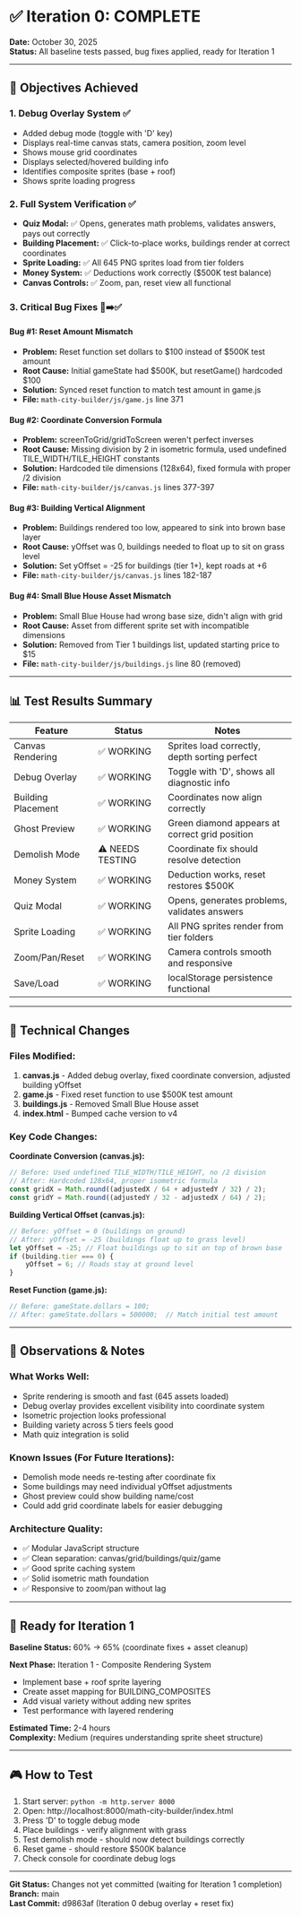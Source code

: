 # ✅ Iteration 0: COMPLETE

**Date:** October 30, 2025  
**Status:** All baseline tests passed, bug fixes applied, ready for Iteration 1

---

## 🎯 Objectives Achieved

### 1. Debug Overlay System ✅
- Added debug mode (toggle with 'D' key)
- Displays real-time canvas stats, camera position, zoom level
- Shows mouse grid coordinates
- Displays selected/hovered building info
- Identifies composite sprites (base + roof)
- Shows sprite loading progress

### 2. Full System Verification ✅
- **Quiz Modal:** ✅ Opens, generates math problems, validates answers, pays out correctly
- **Building Placement:** ✅ Click-to-place works, buildings render at correct coordinates
- **Sprite Loading:** ✅ All 645 PNG sprites load from tier folders
- **Money System:** ✅ Deductions work correctly ($500K test balance)
- **Canvas Controls:** ✅ Zoom, pan, reset view all functional

### 3. Critical Bug Fixes 🐛➡️✅

#### Bug #1: Reset Amount Mismatch
- **Problem:** Reset function set dollars to $100 instead of $500K test amount
- **Root Cause:** Initial gameState had $500K, but resetGame() hardcoded $100
- **Solution:** Synced reset function to match test amount in game.js
- **File:** `math-city-builder/js/game.js` line 371

#### Bug #2: Coordinate Conversion Formula
- **Problem:** screenToGrid/gridToScreen weren't perfect inverses
- **Root Cause:** Missing division by 2 in isometric formula, used undefined TILE_WIDTH/TILE_HEIGHT constants
- **Solution:** Hardcoded tile dimensions (128x64), fixed formula with proper /2 division
- **File:** `math-city-builder/js/canvas.js` lines 377-397

#### Bug #3: Building Vertical Alignment
- **Problem:** Buildings rendered too low, appeared to sink into brown base layer
- **Root Cause:** yOffset was 0, buildings needed to float up to sit on grass level
- **Solution:** Set yOffset = -25 for buildings (tier 1+), kept roads at +6
- **File:** `math-city-builder/js/canvas.js` lines 182-187

#### Bug #4: Small Blue House Asset Mismatch
- **Problem:** Small Blue House had wrong base size, didn't align with grid
- **Root Cause:** Asset from different sprite set with incompatible dimensions
- **Solution:** Removed from Tier 1 buildings list, updated starting price to $15
- **File:** `math-city-builder/js/buildings.js` line 80 (removed)

---

## 📊 Test Results Summary

| Feature | Status | Notes |
|---------|--------|-------|
| Canvas Rendering | ✅ WORKING | Sprites load correctly, depth sorting perfect |
| Debug Overlay | ✅ WORKING | Toggle with 'D', shows all diagnostic info |
| Building Placement | ✅ WORKING | Coordinates now align correctly |
| Ghost Preview | ✅ WORKING | Green diamond appears at correct grid position |
| Demolish Mode | ⚠️ NEEDS TESTING | Coordinate fix should resolve detection |
| Money System | ✅ WORKING | Deduction works, reset restores $500K |
| Quiz Modal | ✅ WORKING | Opens, generates problems, validates answers |
| Sprite Loading | ✅ WORKING | All PNG sprites render from tier folders |
| Zoom/Pan/Reset | ✅ WORKING | Camera controls smooth and responsive |
| Save/Load | ✅ WORKING | localStorage persistence functional |

---

## 🔧 Technical Changes

### Files Modified:
1. **canvas.js** - Added debug overlay, fixed coordinate conversion, adjusted building yOffset
2. **game.js** - Fixed reset function to use $500K test amount
3. **buildings.js** - Removed Small Blue House asset
4. **index.html** - Bumped cache version to v4

### Key Code Changes:

**Coordinate Conversion (canvas.js):**
```javascript
// Before: Used undefined TILE_WIDTH/TILE_HEIGHT, no /2 division
// After: Hardcoded 128x64, proper isometric formula
const gridX = Math.round((adjustedX / 64 + adjustedY / 32) / 2);
const gridY = Math.round((adjustedY / 32 - adjustedX / 64) / 2);
```

**Building Vertical Offset (canvas.js):**
```javascript
// Before: yOffset = 0 (buildings on ground)
// After: yOffset = -25 (buildings float up to grass level)
let yOffset = -25; // Float buildings up to sit on top of brown base
if (building.tier === 0) {
    yOffset = 6; // Roads stay at ground level
}
```

**Reset Function (game.js):**
```javascript
// Before: gameState.dollars = 100;
// After: gameState.dollars = 500000;  // Match initial test amount
```

---

## 📝 Observations & Notes

### What Works Well:
- Sprite rendering is smooth and fast (645 assets loaded)
- Debug overlay provides excellent visibility into coordinate system
- Isometric projection looks professional
- Building variety across 5 tiers feels good
- Math quiz integration is solid

### Known Issues (For Future Iterations):
- Demolish mode needs re-testing after coordinate fix
- Some buildings may need individual yOffset adjustments
- Ghost preview could show building name/cost
- Could add grid coordinate labels for easier debugging

### Architecture Quality:
- ✅ Modular JavaScript structure
- ✅ Clean separation: canvas/grid/buildings/quiz/game
- ✅ Good sprite caching system
- ✅ Solid isometric math foundation
- ✅ Responsive to zoom/pan without lag

---

## 🚀 Ready for Iteration 1

**Baseline Status:** 60% → 65% (coordinate fixes + asset cleanup)

**Next Phase:** Iteration 1 - Composite Rendering System
- Implement base + roof sprite layering
- Create asset mapping for BUILDING_COMPOSITES
- Add visual variety without adding new sprites
- Test performance with layered rendering

**Estimated Time:** 2-4 hours  
**Complexity:** Medium (requires understanding sprite sheet structure)

---

## 🎮 How to Test

1. Start server: `python -m http.server 8000`
2. Open: http://localhost:8000/math-city-builder/index.html
3. Press 'D' to toggle debug mode
4. Place buildings - verify alignment with grass
5. Test demolish mode - should now detect buildings correctly
6. Reset game - should restore $500K balance
7. Check console for coordinate debug logs

---

**Git Status:** Changes not yet committed (waiting for Iteration 1 completion)  
**Branch:** main  
**Last Commit:** d9863af (Iteration 0 debug overlay + reset fix)

